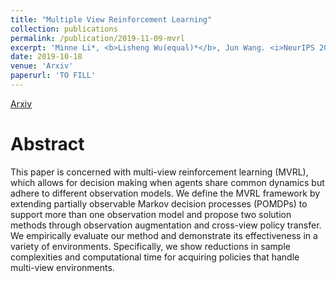 ```yaml
---
title: "Multiple View Reinforcement Learning"
collection: publications
permalink: /publication/2019-11-09-mvrl
excerpt: 'Minne Li*, <b>Lisheng Wu(equal)*</b>, Jun Wang. <i>NeurIPS 2019.</i>'
date: 2019-10-18
venue: 'Arxiv'
paperurl: 'TO FILL'
---
```


[Arxiv](https://arxiv.org/pdf/1910.08285.pdf)

# Abstract

This paper is concerned with multi-view reinforcement learning (MVRL), which allows for decision making when agents share common dynamics but adhere to different observation models. We define the MVRL framework by extending partially observable Markov decision processes (POMDPs) to support more than one observation model and propose two solution methods through observation augmentation and cross-view policy transfer. We empirically evaluate our method and demonstrate its effectiveness in a variety of environments. Specifically, we show reductions in sample complexities and computational time for acquiring policies that handle multi-view environments.
